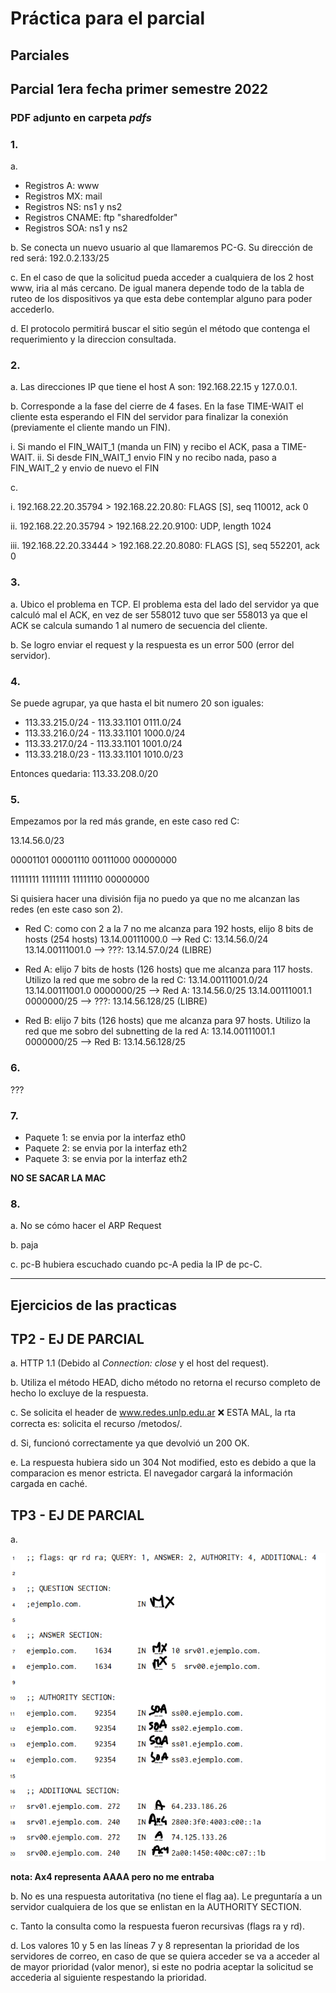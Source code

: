 # Práctica para el parcial

## Parciales

## Parcial 1era fecha primer semestre 2022

### PDF adjunto en carpeta _pdfs_

### 1.

a.

- Registros A: www
- Registros MX: mail
- Registros NS: ns1 y ns2
- Registros CNAME: ftp "sharedfolder"
- Registros SOA: ns1 y ns2

b. Se conecta un nuevo usuario al que llamaremos PC-G. Su dirección de red será: 192.0.2.133/25

c. En el caso de que la solicitud pueda acceder a cualquiera de los 2 host www, iria al más cercano. De igual manera depende todo de la tabla de ruteo de los dispositivos ya que esta debe contemplar alguno para poder accederlo.

d. El protocolo permitirá buscar el sitio según el método que contenga el requerimiento y la direccion consultada.

### 2.

a. Las direcciones IP que tiene el host A son: 192.168.22.15 y 127.0.0.1.

b. Corresponde a la fase del cierre de 4 fases. En la fase TIME-WAIT el cliente esta esperando el FIN del servidor para finalizar la conexión (previamente el cliente mando un FIN).

i. Si mando el FIN_WAIT_1 (manda un FIN) y recibo el ACK, pasa a TIME-WAIT.
ii. Si desde FIN_WAIT_1 envio FIN y no recibo nada, paso a FIN_WAIT_2 y envio de nuevo el FIN

c.

i. 192.168.22.20.35794 > 192.168.22.20.80: FLAGS [S], seq 110012, ack 0

ii. 192.168.22.20.35794 > 192.168.22.20.9100: UDP, length 1024

iii. 192.168.22.20.33444 > 192.168.22.20.8080: FLAGS [S], seq 552201, ack 0

### 3.

a. Ubico el problema en TCP. El problema esta del lado del servidor ya que calculó mal el ACK, en vez de ser 558012 tuvo que ser 558013 ya que el ACK se calcula sumando 1 al numero de secuencia del cliente.

b. Se logro enviar el request y la respuesta es un error 500 (error del servidor).

### 4.

Se puede agrupar, ya que hasta el bit numero 20 son iguales:

- 113.33.215.0/24 - 113.33.1101 0111.0/24
- 113.33.216.0/24 - 113.33.1101 1000.0/24
- 113.33.217.0/24 - 113.33.1101 1001.0/24
- 113.33.218.0/23 - 113.33.1101 1010.0/23

Entonces quedaria: 113.33.208.0/20

### 5.

Empezamos por la red más grande, en este caso red C:

13.14.56.0/23

00001101 00001110 00111000 00000000

11111111 11111111 11111110 00000000

Si quisiera hacer una división fija no puedo ya que no me alcanzan las redes (en este caso son 2).

- Red C: como con 2 a la 7 no me alcanza para 192 hosts, elijo 8 bits de hosts (254 hosts)
  13.14.00111000.0 --> Red C: 13.14.56.0/24
  13.14.00111001.0 --> ???: 13.14.57.0/24 (LIBRE)

- Red A: elijo 7 bits de hosts (126 hosts) que me alcanza para 117 hosts. Utilizo la red que me sobro de la red C: 13.14.00111001.0/24
  13.14.00111001.0 0000000/25 --> Red A: 13.14.56.0/25
  13.14.00111001.1 0000000/25 --> ???: 13.14.56.128/25 (LIBRE)

- Red B: elijo 7 bits (126 hosts) que me alcanza para 97 hosts. Utilizo la red que me sobro del subnetting de la red A:
  13.14.00111001.1 0000000/25 --> Red B: 13.14.56.128/25

### 6.

???

### 7.

- Paquete 1: se envia por la interfaz eth0
- Paquete 2: se envia por la interfaz eth2
- Paquete 3: se envia por la interfaz eth2

**NO SE SACAR LA MAC**

### 8.

a. No se cómo hacer el ARP Request

b. paja

c. pc-B hubiera escuchado cuando pc-A pedia la IP de pc-C.

<hr />

## Ejercicios de las practicas

## TP2 - EJ DE PARCIAL

a. HTTP 1.1 (Debido al _Connection: close_ y el host del request).

b. Utiliza el método HEAD, dicho método no retorna el recurso completo de hecho lo excluye de la respuesta.

c. Se solicita el header de www.redes.unlp.edu.ar ❌ ESTA MAL, la rta correcta es: solicita el recurso /metodos/.

d. Si, funcionó correctamente ya que devolvió un 200 OK.

e. La respuesta hubiera sido un 304 Not modified, esto es debido a que la comparacion es menor estricta. El navegador cargará la información cargada en caché.

## TP3 - EJ DE PARCIAL

a.

<img src="img/tp3-ej20.png">

**nota: Ax4 representa AAAA pero no me entraba**

b. No es una respuesta autoritativa (no tiene el flag aa). Le preguntaría a un servidor cualquiera de los que se enlistan en la AUTHORITY SECTION.

c. Tanto la consulta como la respuesta fueron recursivas (flags ra y rd).

d. Los valores 10 y 5 en las líneas 7 y 8 representan la prioridad de los servidores de correo, en caso de que se quiera acceder se va a acceder al de mayor prioridad (valor menor), si este no podria aceptar la solicitud se accederia al siguiente respestando la prioridad.
